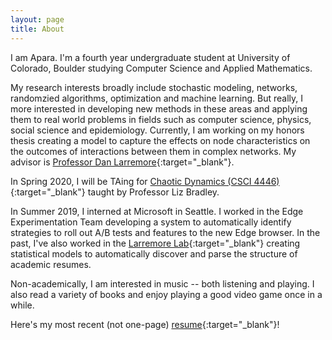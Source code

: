 ```yaml
---
layout: page
title: About
---
```


I am Apara. I'm a fourth year undergraduate student at University of Colorado, Boulder studying Computer Science and Applied Mathematics.

My research interests broadly include stochastic modeling, networks, randomzied algorithms, optimization and machine learning. But really, I more interested in developing new methods in these areas and applying them to real world problems in fields such as computer science, physics, social science and epidemiology. Currently, I am working on my honors thesis creating a model to capture the effects on node characteristics on the outcomes of interactions between them in complex networks. My advisor is [Professor Dan Larremore](https://larremorelab.github.io/dan/){:target="_blank"}.

In Spring 2020, I will be TAing for [Chaotic Dynamics (CSCI 4446)](https://www.cs.colorado.edu/~lizb/chaos-course.html){:target="_blank"} taught by Professor Liz Bradley.

In Summer 2019, I interned at Microsoft in Seattle. I worked in the Edge Experimentation Team developing a system to automatically identify strategies to roll out A/B tests and features to the new Edge browser. In the past, I've also worked in the [Larremore Lab](https://larremorelab.github.io/){:target="_blank"} creating statistical models to automatically discover and parse the structure of academic resumes.

Non-academically, I am interested in music -- both listening and playing. I also read a variety of books and enjoy playing a good video game once in a while.

Here's my most recent (not one-page) [resume](/assets/pdf/AparajithanVenkateswaran.pdf){:target="_blank"}!
